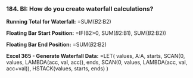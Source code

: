 ### 184. **BI: How do you create waterfall calculations?**

**Running Total for Waterfall:**
=SUM($B$2:B2)

**Floating Bar Start Position:**
=IF(B2>0, SUM($B$2:B1), SUM($B$2:B2))

**Floating Bar End Position:**
=SUM($B$2:B2)

**Excel 365 - Generate Waterfall Data:**
=LET(
values, A:A,
starts, SCAN(0, values, LAMBDA(acc, val, acc)),
ends, SCAN(0, values, LAMBDA(acc, val, acc+val)),
HSTACK(values, starts, ends)
)
